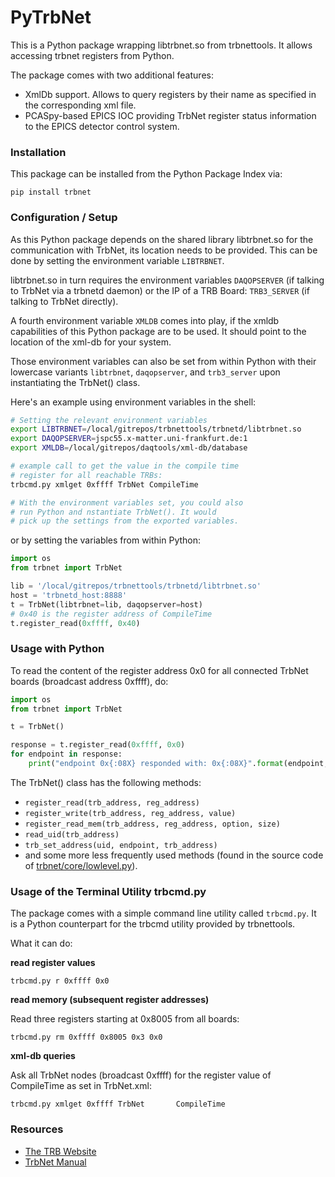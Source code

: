 # PyTrbNet

This is a Python package wrapping libtrbnet.so
from trbnettools.
It allows accessing trbnet registers from Python.

The package comes with two additional features:

* XmlDb support. Allows to query registers by their
  name as specified in the corresponding xml file.
* PCASpy-based EPICS IOC providing TrbNet register
  status information to the EPICS detector control
  system.

### Installation

This package can be installed from the Python Package
Index via:

    pip install trbnet

### Configuration / Setup

As this Python package depends on the shared library
libtrbnet.so for the communication with TrbNet,
its location needs to be provided.
This can be done by setting the environment variable
`LIBTRBNET`.

libtrbnet.so in turn requires the environment variables
`DAQOPSERVER` (if talking to TrbNet via a trbnetd daemon)
or the IP of a TRB Board: `TRB3_SERVER` (if talking to
TrbNet directly).

A fourth environment variable `XMLDB` comes into play,
if the xmldb capabilities of this Python package are
to be used. It should point to the location of the
xml-db for your system.

Those environment variables can also be set from within
Python with their lowercase variants
`libtrbnet`, `daqopserver`, and `trb3_server` upon
instantiating the TrbNet() class.

Here's an example using environment variables in the shell:


```sh
# Setting the relevant environment variables
export LIBTRBNET=/local/gitrepos/trbnettools/trbnetd/libtrbnet.so
export DAQOPSERVER=jspc55.x-matter.uni-frankfurt.de:1
export XMLDB=/local/gitrepos/daqtools/xml-db/database

# example call to get the value in the compile time
# register for all reachable TRBs:
trbcmd.py xmlget 0xffff TrbNet CompileTime

# With the environment variables set, you could also
# run Python and nstantiate TrbNet(). It would
# pick up the settings from the exported variables.
```

or by setting the variables from within Python:

```python
import os
from trbnet import TrbNet

lib = '/local/gitrepos/trbnettools/trbnetd/libtrbnet.so'
host = 'trbnetd_host:8888'
t = TrbNet(libtrbnet=lib, daqopserver=host)
# 0x40 is the register address of CompileTime
t.register_read(0xffff, 0x40)
```

### Usage with Python

To read the content of the register address 0x0 for all
connected TrbNet boards (broadcast address 0xffff), do:

```python
import os
from trbnet import TrbNet

t = TrbNet()

response = t.register_read(0xffff, 0x0)
for endpoint in response:
    print("endpoint 0x{:08X} responded with: 0x{:08X}".format(endpoint, response[endpoint]))
```

The TrbNet() class has the following methods:

* `register_read(trb_address, reg_address)`
* `register_write(trb_address, reg_address, value)`
* `register_read_mem(trb_address, reg_address, option, size)`
* `read_uid(trb_address)`
* `trb_set_address(uid, endpoint, trb_address)`
* and some more less frequently used methods (found in the source code of [trbnet/core/lowlevel.py](trbnet/core/lowlevel.py)).

### Usage of the Terminal Utility trbcmd.py

The package comes with a simple command line utility called `trbcmd.py`.
It is a Python counterpart for the trbcmd utility provided
by trbnettools.

What it can do:

**read register values**

```
trbcmd.py r 0xffff 0x0
```

**read memory (subsequent register addresses)**

Read three registers starting at 0x8005 from all boards:
```
trbcmd.py rm 0xffff 0x8005 0x3 0x0
```

**xml-db queries**

Ask all TrbNet nodes (broadcast 0xffff) for the register value of CompileTime as set in TrbNet.xml:

```
trbcmd.py xmlget 0xffff TrbNet       CompileTime
```

### Resources

* [The TRB Website](http://trb.gsi.de)
* [TrbNet Manual](http://jspc29.x-matter.uni-frankfurt.de/docu/trbnetdocu.pdf)
